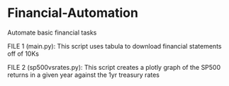 # Financial-Automation
Automate basic financial tasks


FILE 1 (main.py):
This script uses tabula to download financial statements off of 10Ks 

FILE 2 (sp500vsrates.py):
This script creates a plotly graph of the SP500 returns in a given year against the 1yr treasury rates
